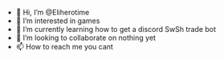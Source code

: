 - 👋 Hi, I’m @Eliherotime
- 👀 I’m interested in games
- 🌱 I’m currently learning how to get a discord SwSh trade bot
- 💞️ I’m looking to collaborate on nothing yet
- 📫 How to reach me you cant

<!---
Eliherotime/Eliherotime is a ✨ special ✨ repository because its `README.md` (this file) appears on your GitHub profile.
You can click the Preview link to take a look at your changes.
--->

